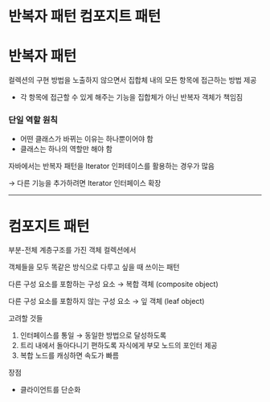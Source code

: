 # 반복자 패턴 컴포지트 패턴

# 반복자 패턴

컬렉션의 구현 방법을 노출하지 않으면서 집합체 내의 모든 항목에 접근하는 방법 제공

- 각 항목에 접근할 수 있게 해주는 기능을 집합체가 아닌 반복자 객체가 책임짐

### 단일 역할 원칙

- 어떤 클래스가 바뀌는 이유는 하나뿐이어야 함
- 클래스는 하나의 역할만 해야 함

자바에서는 반복자 패턴을 Iterator 인퍼테이스를 활용하는 경우가 많음

→ 다른 기능을 추가하려면 Iterator 인터페이스 확장

---

# 컴포지트 패턴

부분-전체 계층구조를 가진 객체 컬렉션에서

객체들을 모두 똑같은 방식으로 다루고 싶을 때 쓰이는 패턴

다른 구성 요소를 포함하는 구성 요소 → 복합 객체 (composite object)

다른 구성 요소를 포함하지 않는 구성 요소 → 잎 객체 (leaf object)

고려할 것들

1. 인터페이스를 통일 → 동일한 방법으로 달성하도록
2. 트리 내에서 돌아다니기 편하도록 자식에게 부모 노드의 포인터 제공
3. 복합 노드를 캐싱하면 속도가 빠름

장점

- 클라이언트를 단순화